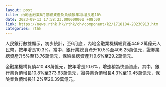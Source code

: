 ```yaml
---
layout: post
title: 內地金融業6月底總資產及負債按年均增長逾10%
date: 2023-09-13 17:58:23.000000000 +08:00
link: https://news.rthk.hk/rthk/ch/component/k2/1718184-20230913.htm
categories: rthk
---
```


人民銀行數據顯示，初步統計，至6月底，內地金融業機構總資產449.2萬億元人民幣，按年增長10.3%。當中，銀行業總資產升10.5%至406.25萬億元，證券業總資產升5%至13.76萬億元，保險業總資產升9.6%至29.2萬億元。

金融業機構負債410.48萬億元，按年增長10.6%，增速稍為快過資產。其中，銀行業負債增長10.8%至373.63萬億元，證券業負債增長4.3%至10.45萬億元，保險業負債增長11.2%至26.39萬億元。
